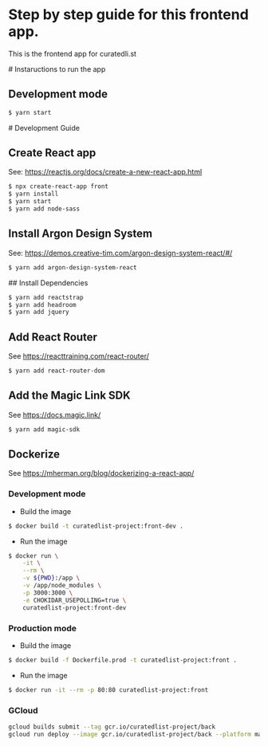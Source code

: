# Step by step guide for this frontend app.

This is the frontend app for curatedli.st

# Instaructions to run the app

## Development mode

```bash
$ yarn start
```

# Development Guide
## Create React app

See: https://reactjs.org/docs/create-a-new-react-app.html
```bash
$ npx create-react-app front
$ yarn install
$ yarn start
$ yarn add node-sass
```

## Install Argon Design System

See: https://demos.creative-tim.com/argon-design-system-react/#/

```bash
$ yarn add argon-design-system-react
```

## Install Dependencies

```bash
$ yarn add reactstrap
$ yarn add headroom
$ yarn add jquery
```

## Add React Router

See https://reacttraining.com/react-router/

```bash
$ yarn add react-router-dom
```

## Add the Magic Link SDK

See https://docs.magic.link/
```bash
$ yarn add magic-sdk
```

## Dockerize

See https://mherman.org/blog/dockerizing-a-react-app/

### Development mode 

* Build the image
```bash
$ docker build -t curatedlist-project:front-dev .
```

* Run the image
```bash
$ docker run \
    -it \
    --rm \
    -v ${PWD}:/app \
    -v /app/node_modules \
    -p 3000:3000 \
    -e CHOKIDAR_USEPOLLING=true \
    curatedlist-project:front-dev
```

### Production mode

* Build the image
```bash
$ docker build -f Dockerfile.prod -t curatedlist-project:front .
```

* Run the image
```bash
$ docker run -it --rm -p 80:80 curatedlist-project:front
```


### GCloud

```bash
gcloud builds submit --tag gcr.io/curatedlist-project/back
gcloud run deploy --image gcr.io/curatedlist-project/back --platform managed
```